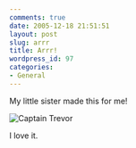 ```yaml
---
comments: true
date: 2005-12-18 21:51:51
layout: post
slug: arrr
title: Arrr!
wordpress_id: 97
categories:
- General
---
```


My little sister made this for me! 

![Captain Trevor](http://www.isystech.net/images/captain_trevor.jpg)
  

  



I love it.
